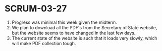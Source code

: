 # SCRUM-03-27
1. Progress was minimal this week given the midterm.
2. We plan to download all the PDF's from the Secretary of State website, but the website seems to have changed in the last few days.
3. The current state of the website is such that it loads very slowly, which will make PDF collection tough.

